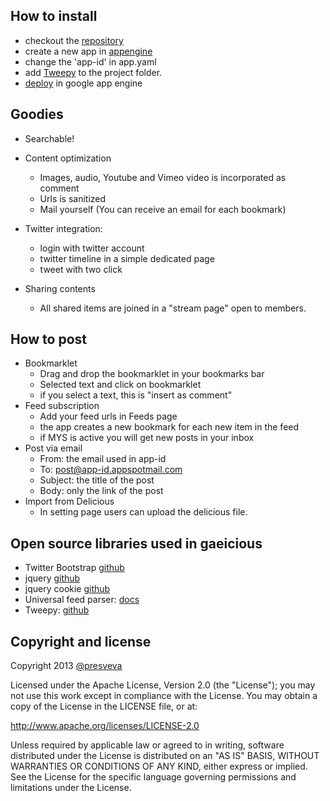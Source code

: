 How to install
---
- checkout the [repository](https://github.com/presveva/gae.icio.us/zipball/master)
- create a new app in [appengine](https://appengine.google.com/)
- change the 'app-id' in app.yaml
- add [Tweepy](https://github.com/tweepy/tweepy) to the project folder.
- [deploy](https://developers.google.com/appengine/docs/python/tools/uploadinganapp#Uploading_the_App) in google app engine

Goodies
---
- Searchable!

- Content optimization
    - Images, audio, Youtube and Vimeo video is incorporated as comment
    - Urls is sanitized
    - Mail yourself (You can receive an email for each bookmark)

- Twitter integration:
    - login with twitter account
    - twitter timeline in a simple dedicated page
    - tweet with two click

- Sharing contents
    - All shared items are joined in a "stream page" open to members.

How to post
---
- Bookmarklet
  - Drag and drop the bookmarklet in your bookmarks bar
  - Selected text and click on bookmarklet
  - if you select a text, this is "insert as comment"
- Feed subscription
  - Add your feed urls in Feeds page
  - the app creates a new bookmark for each new item in the feed
  - if MYS is active you will get new posts in your inbox
- Post via email
  - From: the email used in app-id
  - To: post@app-id.appspotmail.com
  - Subject: the title of the post
  - Body: only the link of the post
- Import from Delicious
  - In setting page users can upload the delicious file.


Open source libraries used in gaeicious
---
- Twitter Bootstrap [github](https://github.com/twitter/bootstrap)
- jquery [github](https://github.com/jquery/jquery)
- jquery cookie [github](https://github.com/carhartl/jquery-cookie)
- Universal feed parser: [docs](http://pythonhosted.org/feedparser/)
- Tweepy: [github](https://github.com/tweepy/tweepy)


Copyright and license
---
Copyright 2013  [@presveva](https://github.com/presveva)

Licensed under the Apache License, Version 2.0 (the "License");
you may not use this work except in compliance with the License.
You may obtain a copy of the License in the LICENSE file, or at:

   http://www.apache.org/licenses/LICENSE-2.0

Unless required by applicable law or agreed to in writing, software
distributed under the License is distributed on an "AS IS" BASIS,
WITHOUT WARRANTIES OR CONDITIONS OF ANY KIND, either express or implied.
See the License for the specific language governing permissions and
limitations under the License.
